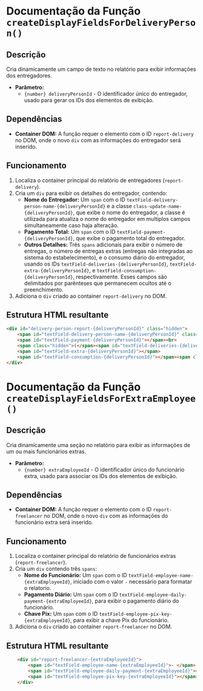# Documentação da Função `createDisplayFieldsForDeliveryPerson()`

## Descrição
Cria dinamicamente um campo de texto no relatório para exibir informações dos entregadores.

- **Parâmetro:**
  - `{number} deliveryPersonId` - O identificador único do entregador, usado para gerar os IDs dos elementos de exibição.

## Dependências
- **Container DOM:** A função requer o elemento com o ID `report-delivery` no DOM, onde o novo `div` com as informações do entregador será inserido.

## Funcionamento
1. Localiza o container principal do relatório de entregadores (`report-delivery`).
2. Cria um `div` para exibir os detalhes do entregador, contendo:
   - **Nome do Entregador:** Um `span` com o ID `textField-delivery-person-name-{deliveryPersonId}` e a classe `class-update-name-{deliveryPersonId}`, que exibe o nome do entregador, a classe é utilizada para atualiza o nome do entregador em multiplos campos simultaneamente caso haja alteração.
   - **Pagamento Total:** Um `span` com o ID `textField-payment-{deliveryPersonId}`, que exibe o pagamento total do entregador.
   - **Outros Detalhes:** Três `spans` adicionais para exibir o número de entregas, o número de entregas extras (entregas não integradas ao sistema do estabelecimento), e o consumo diário do entregador, usando os IDs `textField-deliveries-{deliveryPersonId}`, `textField-extra-{deliveryPersonId}`, e `textField-consumption-{deliveryPersonId}`, respectivamente. Esses campos são delimitados por parênteses que permanecem ocultos até o preenchimento.
3. Adiciona o `div` criado ao container `report-delivery` no DOM.

## Estrutura HTML resultante
```html
<div id="delivery-person-report-{deliveryPersonId}" class="hidden">
    <span id="textField-delivery-person-name-{deliveryPersonId}" class="class-update-name-{deliveryPersonId}"></span>:
    <span id="textField-payment-{deliveryPersonId}"></span><br>
    <span class="hidden">(</span><span id="textField-deliveries-{deliveryPersonId}"></span>
    <span id="textField-extra-{deliveryPersonId}"></span>
    <span id="textField-consumption-{deliveryPersonId}"></span><span class="hidden">)</span>
</div>
```

# Documentação da Função `createDisplayFieldsForExtraEmployee()`

## Descrição
Cria dinamicamente uma seção no relatório para exibir as informações de um ou mais funcionários extras.

- **Parâmetro:**
  - `{number} extraEmployeeId` - O identificador único do funcionário extra, usado para associar os IDs dos elementos de exibição.

## Dependências
- **Container DOM:** A função requer o elemento com o ID `report-freelancer` no DOM, onde o novo `div` com as informações do funcionário extra será inserido.

## Funcionamento
1. Localiza o container principal do relatório de funcionários extras (`report-freelancer`).
2. Cria um `div` contendo três `spans`:
   - **Nome do Funcionário:** Um `span` com o ID `textField-employee-name-{extraEmployeeId}`, iniciado com o valor `-` necessário para formatar o relatorio.
   - **Pagamento Diário:** Um `span` com o ID `textField-employee-daily-payment-{extraEmployeeId}`, para exibir o pagamento diário do funcionário.
   - **Chave Pix:** Um `span` com o ID `textField-employee-pix-key-{extraEmployeeId}`, para exibir a chave Pix do funcionário.
3. Adiciona o `div` criado ao container `report-freelancer` no DOM.

## Estrutura HTML resultante
```html
    <div id="report-freelancer-{extraEmployeeId}">
        <span id="textField-employee-name-{extraEmployeeId}">- </span>
        <span id="textField-employee-daily-payment-{extraEmployeeId}"></span>
        <span id="textField-employee-pix-key-{extraEmployeeId}"></span>
    </div>
```
